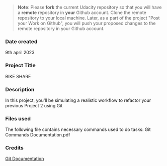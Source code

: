 >**Note**: Please **fork** the current Udacity repository so that you will have a **remote** repository in **your** Github account. Clone the remote repository to your local machine. Later, as a part of the project "Post your Work on Github", you will push your proposed changes to the remote repository in your Github account.

### Date created
9th april 2023

### Project Title
BIKE SHARE

### Description
In this project, you'll be simulating a realistic workflow to refactor your previous Project 2 using Git

### Files used
The following file contains necessary commands used to do tasks:
Git Commands Documentation.pdf

### Credits
[Git Documentation](https://git-scm.com/doc)

